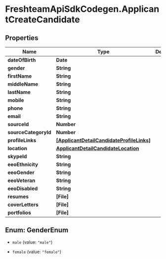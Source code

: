 # FreshteamApiSdkCodegen.ApplicantCreateCandidate

## Properties

Name | Type | Description | Notes
------------ | ------------- | ------------- | -------------
**dateOfBirth** | **Date** |  | [optional] 
**gender** | **String** |  | [optional] 
**firstName** | **String** |  | [optional] 
**middleName** | **String** |  | [optional] 
**lastName** | **String** |  | [optional] 
**mobile** | **String** |  | [optional] 
**phone** | **String** |  | [optional] 
**email** | **String** |  | [optional] 
**sourceId** | **Number** |  | [optional] 
**sourceCategoryId** | **Number** |  | [optional] 
**profileLinks** | [**[ApplicantDetailCandidateProfileLinks]**](ApplicantDetailCandidateProfileLinks.md) |  | [optional] 
**location** | [**ApplicantDetailCandidateLocation**](ApplicantDetailCandidateLocation.md) |  | [optional] 
**skypeId** | **String** |  | [optional] 
**eeoEthnicity** | **String** |  | [optional] 
**eeoGender** | **String** |  | [optional] 
**eeoVeteran** | **String** |  | [optional] 
**eeoDisabled** | **String** |  | [optional] 
**resumes** | **[File]** |  | [optional] 
**coverLetters** | **[File]** |  | [optional] 
**portfolios** | **[File]** |  | [optional] 



## Enum: GenderEnum


* `male` (value: `"male"`)

* `female` (value: `"female"`)




